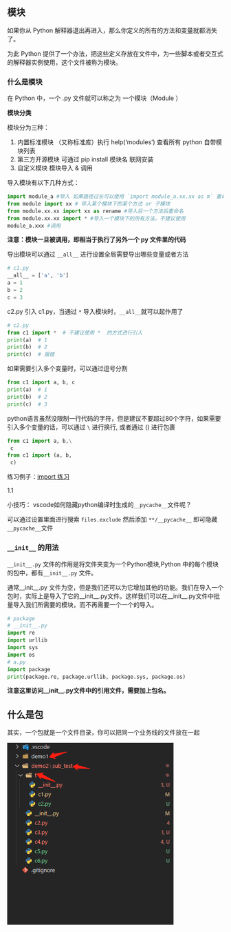 ## 模块

如果你从 Python 解释器退出再进入，那么你定义的所有的方法和变量就都消失了。

为此 Python 提供了一个办法，把这些定义存放在文件中，为一些脚本或者交互式的解释器实例使用，这个文件被称为模块。

### 什么是模块

在 Python 中，⼀个 .py ⽂件就可以称之为 ⼀个模块（Module ）

**模块分类**

模块分为三种：
1. 内置标准模块
（⼜称标准库）执⾏ help(‘modules’) 查看所有 python ⾃带模块列表
2. 第三⽅开源模块
	可通过 pip install 模块名 联⽹安装
3. ⾃定义模块
模块导⼊ & 调⽤

导⼊模块有以下⼏种⽅式：
```python
import module_a #导⼊ 如果路径过长可以使用 `import module_a.xx.xx as m` 重命名
from module import xx # 导⼊某个模块下的某个⽅法 or ⼦模块
from module.xx.xx import xx as rename #导⼊后⼀个⽅法后重命名
from module.xx.xx import * #导⼊⼀个模块下的所有⽅法，不建议使⽤
module_a.xxx #调⽤
```

**注意：模块⼀旦被调⽤，即相当于执⾏了另外⼀个 py ⽂件⾥的代码**

导出模块可以通过 `__all__` 进行设置全局需要导出哪些变量或者方法

```python
# c1.py
__all__ = ['a', 'b']
a = 1
b = 2
c = 3
```

c2.py 引入 c1.py，当通过 `*` 导入模块时，`__all__`就可以起作用了

```python
# c2.py
from c1 import *  # 不建议使用 *  的方式进行引入
print(a)  # 1
print(b)  # 2
print(c)  # 报错
```

如果需要引入多个变量时，可以通过逗号分割

```python
from c1 import a, b, c
print(a)  # 1
print(b)  # 2
print(c)  # 3
```

python语言虽然没限制一行代码的字符，但是建议不要超过80个字符，如果需要引入多个变量的话，可以通过 `\` 进行换行,  或者通过 () 进行包裹

```python
from c1 import a, b,\
 c
from c1 import (a, b,
 c)
```

练习例子：[import 练习](https://gitee.com/elfeach/python-demo/tree/master/demo2/sub_test)

1.1

小技巧：
vscode如何隐藏python编译时生成的`__pycache__`文件呢？

可以通过设置里面进行搜索 `files.exclude` 然后添加 `**/__pycache__` 即可隐藏 `__pycache__`文件

### `__init__` 的用法

`__init__.py` 文件的作用是将文件夹变为一个Python模块,Python 中的每个模块的包中，都有`__init__.py` 文件。  

通常__init__.py 文件为空，但是我们还可以为它增加其他的功能。我们在导入一个包时，实际上是导入了它的__init__.py文件。这样我们可以在__init__.py文件中批量导入我们所需要的模块，而不再需要一个一个的导入。

```python
# package
# __init__.py
import re
import urllib
import sys
import os
# a.py
import package 
print(package.re, package.urllib, package.sys, package.os)
```

**注意这里访问__init__.py文件中的引用文件，需要加上包名。**

## 什么是包

其实，一个包就是一个文件目录，你可以把同一个业务线的文件放在一起

![upgit_20220719_1658209070.png](https://raw.githubusercontent.com/elfecho/upgit-pic/master/2022/07/upgit_20220719_1658209070.png)

